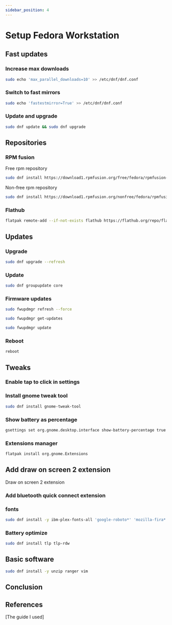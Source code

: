 ```yaml
---
sidebar_position: 4
---
```


# Setup Fedora Workstation

## Fast updates

### Increase max downloads
``` bash
sudo echo 'max_parallel_downloads=10' >> /etc/dnf/dnf.conf
```

### Switch to fast mirrors
``` bash
sudo echo 'fastestmirror=True' >> /etc/dnf/dnf.conf
```

### Update and upgrade
``` bash
sudo dnf update && sudo dnf upgrade
```

## Repositories

### RPM fusion

Free rpm repository

``` bash
sudo dnf install https://download1.rpmfusion.org/free/fedora/rpmfusion-free-release-$(rpm -E %fedora).noarch.rpm
```
Non-free rpm repository

``` bash
sudo dnf install https://download1.rpmfusion.org/nonfree/fedora/rpmfusion-nonfree-release-$(rpm -E %fedora).noarch.rpm
```

### Flathub

``` bash
flatpak remote-add --if-not-exists flathub https://flathub.org/repo/flathub.flatpakrepo
```

## Updates

### Upgrade

``` bash
sudo dnf upgrade --refresh
```

### Update

``` bash
sudo dnf groupupdate core
```

### Firmware updates

``` bash
sudo fwupdmgr refresh --force
```
``` bash
sudo fwupdmgr get-updates
```
``` bash
sudo fwupdmgr update
```

### Reboot

``` bash
reboot
```

## Tweaks

### Enable tap to click in settings

### Install gnome tweak tool

``` bash
sudo dnf install gnome-tweak-tool
```
### Show battery as percentage

``` bash
gsettings set org.gnome.desktop.interface show-battery-percentage true
```

### Extensions manager 

``` bash
flatpak install org.gnome.Extensions
```

## Add draw on screen 2 extension

Draw on screen 2 extension

### Add bluetooth quick connect extension

### fonts
``` bash
sudo dnf install -y ibm-plex-fonts-all 'google-roboto*' 'mozilla-fira*' fira-code-fonts
```

### Battery optimize

``` bash
sudo dnf install tlp tlp-rdw
```

## Basic software

``` bash
sudo dnf install -y unzip ranger vim
```
## Conclusion

## References

[The guide I used]